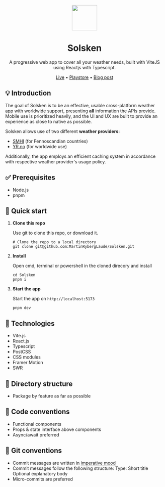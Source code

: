 <p align="center">
   <img src="https://github.com/MartinRybergLaude/Solsken-PWA/blob/master/public/solsken.svg?raw=true" width="80" alt="">
</p>
<h1 align="center">
  Solsken
</h1>
<p align="center">
  A progressive web app to cover all your weather needs, built with ViteJS using Reactjs with Typescript.
</p>
<p align="center">
    <a href="https://solsken.app">Live</a>
  • <a href="https://play.google.com/store/apps/details?id=app.solsken.twa">Playstore</a>
  • <a href="https://mrlaude.com/blog/solsken-app">Blog post</a>
</p>

## 💡 Introduction

The goal of Solsken is to be an effective, usable cross-platform weather app with worldwide support, presenting **all** information the APIs provide. Mobile use is prioritized heavily, and the UI and UX are built to provide an experience as close to native as possible.

Solsken allows use of two different **weather providers:**

- [SMHI](https://opendata.smhi.se/) (for Fennoscandian countries)
- [YR.no](https://developer.yr.no/) (for worldwide use)

Additionally, the app employs an efficient caching system in accordance with respective weather provider's usage policy.

## ✅ Prerequisites

- Node.js
- pnpm

## 🚀 Quick start

1.  **Clone this repo**

    Use git to clone this repo, or download it.

    ```shell
    # Clone the repo to a local directory
    git clone git@github.com:MartinRybergLaude/Solsken.git
    ```

2.  **Install**

    Open cmd, terminal or powershell in the cloned direcory and install

    ```shell
    cd Solsken
    pnpm i
    ```

3.  **Start the app**

    Start the app on `http://localhost:5173`

    ```shell
    pnpm dev
    ```

## 🧐 Technologies

- Vite.js
- React.js
- Typescript
- PostCSS
- CSS modules
- Framer Motion
- SWR

## 📁 Directory structure

- Package by feature as far as possible

## 📑 Code conventions

- Functional components
- Props & state interface above components
- Async/await preferred

## 📑 Git conventions

- Commit messages are written in <a href="https://en.wikipedia.org/wiki/Imperative_mood">imperative mood</a>
- Commit messages follow the following structure:
  Type: Short title
  Optional explanatory body
- Micro-commits are preferred
